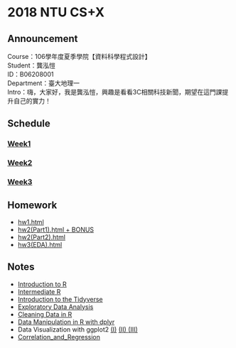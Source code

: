 # 2018 NTU CS+X
## Announcement
Course：106學年度夏季學院【資料科學程式設計】<br />
Student：龔泓愷<br /> 
ID：B06208001<br />
Department：臺大地理一<br />
Intro：嗨，大家好，我是龔泓愷，興趣是看看3C相關科技新聞，期望在這門課提升自己的實力！
## Schedule
### [Week1](https://github.com/Bourbon0212/NTU-CS-X/tree/master/Week1)
### [Week2](https://github.com/Bourbon0212/NTU-CS-X/tree/master/Week2)
### [Week3](https://github.com/Bourbon0212/NTU-CS-X/tree/master/Week3)
## Homework
* [hw1.html](https://bourbon0212.github.io/NTU-CS-X/Week1/hw1.html)   
* [hw2(Part1).html + BONUS](https://bourbon0212.github.io/NTU-CS-X/Week2/hw2_part1.html)    
* [hw2(Part2).html](https://bourbon0212.github.io/NTU-CS-X/Week2/hw2_part2.html)    
* [hw3(EDA).html](https://bourbon0212.github.io/NTU-CS-X/Week3/Happiness_and_Open_Data.html)
## Notes
* [Introduction to R](https://bourbon0212.github.io/NTU-CS-X/Week1/hw1.html#1)
* [Intermediate R](https://bourbon0212.github.io/NTU-CS-X/Week1/hw1.html#2)
* [Introduction to the Tidyverse](https://bourbon0212.github.io/NTU-CS-X/Week1/hw1.html#3)
* [Exploratory Data Analysis](https://bourbon0212.github.io/NTU-CS-X/Week2/Exploratory_Data_Analysis.html)
* [Cleaning Data in R](https://bourbon0212.github.io/NTU-CS-X/Week2/Cleaning_Data_in_R.html)
* [Data Manipulation in R with dplyr](https://bourbon0212.github.io/NTU-CS-X/Week2/Data_Manipulation_in_R_with_dplyr.html)
* Data Visualization with ggplot2 [(I)](https://bourbon0212.github.io/NTU-CS-X/Week2/Data_Visualization_with_ggplot2__Part_1_.html) [(II)
](https://bourbon0212.github.io/NTU-CS-X/Week3/Data_Visualization_with_ggplot2__Part_2_.html) [(III)](https://bourbon0212.github.io/NTU-CS-X/Week4/Data_Visualization_with_ggplot2__Part_3_.html)     
* [Correlation_and_Regression](https://bourbon0212.github.io/NTU-CS-X/Week3/Correlation_and_Regression.html)    
